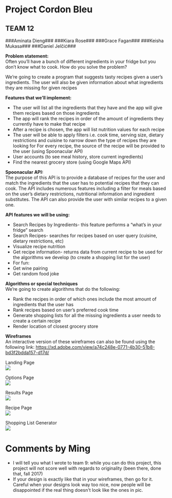 
# Project Cordon Bleu


## TEAM 12 ##
###Aminata Dieng###
###Kiara Rose###
###Grace Fagan###
###Keisha Mukasa###
###Daniel Jelčić###

__Problem statement:__ <br/>
Often you’ll have a bunch of different ingredients in your fridge but you don’t know what to cook.
How do you solve the problem?

We’re going to create a program that suggests tasty recipes given a user’s ingredients. The user will also be given information about what ingredients they are missing for given recipes

__Features that we’ll implement:__<br/>
* The user will list all the ingredients that they have and the app will give them recipes based on those ingredients
* The app will rank the recipes in order of the amount of ingredients they currently have to make that recipe
* After  a recipe is chosen, the app will list nutrition values for each recipe 
* The user will be able to apply filters i.e. cook time, serving size, dietary restrictions and cuisine to narrow down the type of recipes  they are looking for
For every recipe, the source of the recipe will be provided to the user (using Spoonacular API)
* User accounts (to see meal history, store current ingredients)
* Find the nearest grocery store (using Google Maps API)

__Spoonacular API:__<br/>
The purpose of this API is to provide a database of recipes for the user and match the ingredients that the user has to potential recipes that they can cook. The API includes numerous features including a filter for meals based on the user’s dietary restrictions, nutritional information and ingredient substitutes. The API can also provide the user with similar recipes to a given one.

__API features we will be using:__<br/>
* Search Recipes by Ingredients- this feature performs a “what’s in your fridge” search
* Search Recipes- searches for recipes based on user query (cuisine, dietary restrictions, etc)
* Visualize recipe nutrition
* Get recipe information- returns data from current recipe to be used for the algorithms we develop (to create a shopping list for the user)
* For fun:
* Get wine pairing
* Get random food joke

__Algorithms or special techniques__<br/>
We’re going to create algorithms that do the following:
* Rank the recipes in order of which ones include the most amount of ingredients that the user has
* Rank recipes based on user’s preferred cook time
* Generate shopping lists for all the missing ingredients a user needs to create a certain recipe
* Render location of closest grocery store

__Wireframes__<br/>
An interactive version of these wireframes can also be found using the following link:
https://xd.adobe.com/view/a74c248e-0771-4b30-51b8-bd3f2bdda157-d17d/

Landing Page<br/>
<image src = "wireframes/Landing Page.png">

Options Page<br/>
<image src = "wireframes/Options.png">

Results Page<br/>
<image src = "wireframes/Results Page.png">

Recipe Page<br/>
<image src = "wireframes/Recipe Page.png">

Shopping List Generator<br/>
<image src = "wireframes/Shopping List Generator.png">
  
# Comments by Ming
* I will tell you what I wrote to team 9: while you can do this project, this project will not score well with regards to originality (been there, done that, fall 2017)
* If your design is exactly like that in your wireframes, then go for it.  Careful when your designs look way too nice, now people will be disappointed if the real thing doesn't look like the ones in pic.  
